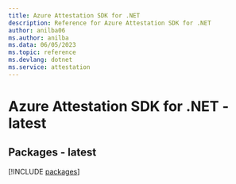 ```yaml
---
title: Azure Attestation SDK for .NET
description: Reference for Azure Attestation SDK for .NET
author: anilba06
ms.author: anilba
ms.data: 06/05/2023
ms.topic: reference
ms.devlang: dotnet
ms.service: attestation
---
```

# Azure Attestation SDK for .NET - latest
## Packages - latest
[!INCLUDE [packages](attestation-index.md)]